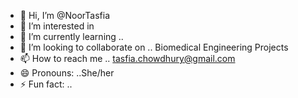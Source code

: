 - 👋 Hi, I’m @NoorTasfia
- 👀 I’m interested in 
- 🌱 I’m currently learning .. 
- 💞️ I’m looking to collaborate on .. Biomedical Engineering Projects
- 📫 How to reach me .. tasfia.chowdhury@gmail.com
- 😄 Pronouns: ..She/her
- ⚡ Fun fact: ..

<!---
NoorTasfia/NoorTasfia is a ✨ special ✨ repository because its `README.md` (this file) appears on your GitHub profile.
You can click the Preview link to take a look at your changes.
--->
